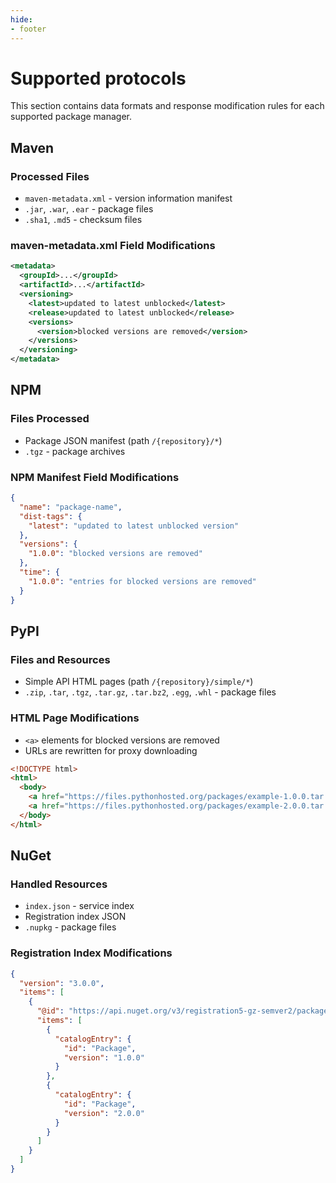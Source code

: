 ```yaml
---
hide:
- footer
---
```


# Supported protocols

This section contains data formats and response modification rules for each supported package manager.

## Maven

### Processed Files

- `maven-metadata.xml` - version information manifest
- `.jar`, `.war`, `.ear` - package files
- `.sha1`, `.md5` - checksum files

### maven-metadata.xml Field Modifications

```xml
<metadata>
  <groupId>...</groupId>
  <artifactId>...</artifactId>
  <versioning>
    <latest>updated to latest unblocked</latest>
    <release>updated to latest unblocked</release>
    <versions>
      <version>blocked versions are removed</version>
    </versions>
  </versioning>
</metadata>
```

## NPM

### Files Processed

- Package JSON manifest (path `/{repository}/*`)
- `.tgz` - package archives

### NPM Manifest Field Modifications

```json
{
  "name": "package-name",
  "dist-tags": {
    "latest": "updated to latest unblocked version"
  },
  "versions": {
    "1.0.0": "blocked versions are removed"
  },
  "time": {
    "1.0.0": "entries for blocked versions are removed"
  }
}
```

## PyPI

### Files and Resources

- Simple API HTML pages (path `/{repository}/simple/*`)
- `.zip`, `.tar`, `.tgz`, `.tar.gz`, `.tar.bz2`, `.egg`, `.whl` - package files

### HTML Page Modifications

- `<a>` elements for blocked versions are removed
- URLs are rewritten for proxy downloading

```html
<!DOCTYPE html>
<html>
  <body>
    <a href="https://files.pythonhosted.org/packages/example-1.0.0.tar.gz">example-1.0.0.tar.gz</a>
    <a href="https://files.pythonhosted.org/packages/example-2.0.0.tar.gz">example-2.0.0.tar.gz</a>
  </body>
</html>
```

## NuGet

### Handled Resources

- `index.json` - service index
- Registration index JSON
- `.nupkg` - package files

### Registration Index Modifications

```json
{
  "version": "3.0.0",
  "items": [
    {
      "@id": "https://api.nuget.org/v3/registration5-gz-semver2/package/index.json",
      "items": [
        {
          "catalogEntry": {
            "id": "Package",
            "version": "1.0.0"
          }
        },
        {
          "catalogEntry": {
            "id": "Package",
            "version": "2.0.0"
          }
        }
      ]
    }
  ]
}
```
